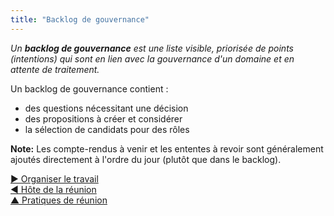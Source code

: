 ```yaml
---
title: "Backlog de gouvernance"
---
```



_Un **backlog de gouvernance** est une liste visible, priorisée de points (intentions) qui sont en lien avec la gouvernance d'un domaine et en attente de traitement._

Un backlog de gouvernance contient :

- des questions nécessitant une décision
- des propositions à créer et considérer
- la sélection de candidats pour des rôles

**Note:** Les compte-rendus à venir et les ententes à revoir sont généralement ajoutés directement à l'ordre du jour (plutôt que dans le backlog).

[&#9654; Organiser le travail](organizing-work.html)<br/>[&#9664; Hôte de la réunion](meeting-host.html)<br/>[&#9650; Pratiques de réunion](meeting-practices.html)

